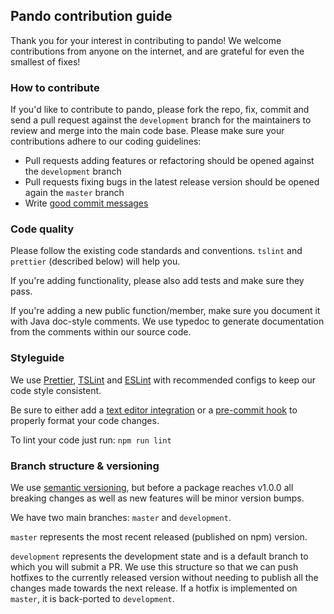 ## Pando contribution guide

Thank you for your interest in contributing to pando! We welcome contributions from anyone on the internet, and are grateful for even the smallest of fixes!

### How to contribute

If you'd like to contribute to pando, please fork the repo, fix, commit and send a pull request against the `development` branch for the maintainers to review and merge into the main code base. Please make sure your contributions adhere to our coding guidelines:

- Pull requests adding features or refactoring should be opened against the `development` branch
- Pull requests fixing bugs in the latest release version should be opened again the `master` branch
- Write [good commit messages](https://chris.beams.io/posts/git-commit/)

### Code quality

Please follow the existing code standards and conventions. `tslint` and `prettier` (described below) will help you.

If you're adding functionality, please also add tests and make sure they pass.

If you're adding a new public function/member, make sure you document it with Java doc-style comments. We use typedoc to generate documentation from the comments within our source code.

### Styleguide

We use [Prettier](https://prettier.io/), [TSLint](https://palantir.github.io/tslint/) and [ESLint](https://eslint.org) with recommended configs to keep our code style consistent.

Be sure to either add a [text editor integration](https://prettier.io/docs/en/editors.html) or a [pre-commit hook](https://prettier.io/docs/en/precommit.html) to properly format your code changes.

To lint your code just run: `npm run lint`

### Branch structure & versioning

We use [semantic versioning](http://semver.org/), but before a package reaches v1.0.0 all breaking changes as well as new features will be minor version bumps.

We have two main branches: `master` and `development`.

`master` represents the most recent released (published on npm) version.

`development` represents the development state and is a default branch to which you will submit a PR. We use this structure so that we can push hotfixes to the currently released version without needing to publish all the changes made towards the next release. If a hotfix is implemented on `master`, it is back-ported to `development`.
